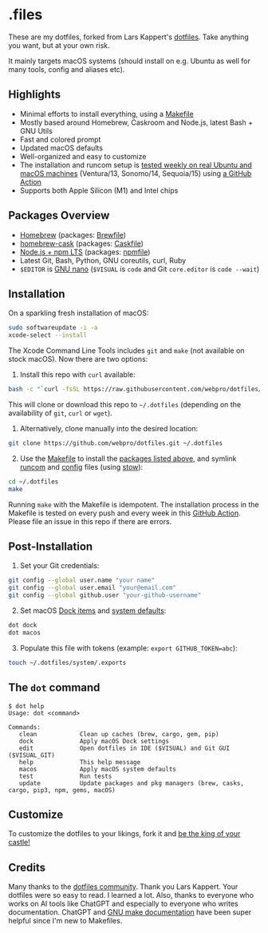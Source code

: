 # .files

These are my dotfiles, forked from Lars Kappert's [dotfiles](https://github.com/webpro/dotfiles). Take anything you want, but at your own risk.

It mainly targets macOS systems (should install on e.g. Ubuntu as well for many tools, config and aliases etc).

## Highlights

- Minimal efforts to install everything, using a [Makefile](./Makefile)
- Mostly based around Homebrew, Caskroom and Node.js, latest Bash + GNU Utils
- Fast and colored prompt
- Updated macOS defaults
- Well-organized and easy to customize
- The installation and runcom setup is
  [tested weekly on real Ubuntu and macOS machines](https://github.com/webpro/dotfiles/actions)
  (Ventura/13, Sonomo/14, Sequoia/15) using [a GitHub Action](./.github/workflows/dotfiles-installation.yml)
- Supports both Apple Silicon (M1) and Intel chips

## Packages Overview

- [Homebrew](https://brew.sh) (packages: [Brewfile](./install/Brewfile))
- [homebrew-cask](https://github.com/Homebrew/homebrew-cask) (packages: [Caskfile](./install/Caskfile))
- [Node.js + npm LTS](https://nodejs.org/en/download/) (packages: [npmfile](./install/npmfile))
- Latest Git, Bash, Python, GNU coreutils, curl, Ruby
- `$EDITOR` is [GNU nano](https://www.nano-editor.org) (`$VISUAL` is `code` and Git `core.editor` is `code --wait`)

## Installation

On a sparkling fresh installation of macOS:

```bash
sudo softwareupdate -i -a
xcode-select --install
```

The Xcode Command Line Tools includes `git` and `make` (not available on stock macOS). Now there are two options:

1. Install this repo with `curl` available:

```bash
bash -c "`curl -fsSL https://raw.githubusercontent.com/webpro/dotfiles/master/remote-install.sh`"
```

This will clone or download this repo to `~/.dotfiles` (depending on the availability of `git`, `curl` or `wget`).

1. Alternatively, clone manually into the desired location:

```bash
git clone https://github.com/webpro/dotfiles.git ~/.dotfiles
```

2. Use the [Makefile](./Makefile) to install the [packages listed above](#packages-overview), and symlink
   [runcom](./runcom) and [config](./config) files (using [stow](https://www.gnu.org/software/stow/)):

```bash
cd ~/.dotfiles
make
```

Running `make` with the Makefile is idempotent. The installation process in the Makefile is tested on every push and every week in this
[GitHub Action](https://github.com/webpro/dotfiles/actions). Please file an issue in this repo if there are errors.

## Post-Installation

1. Set your Git credentials:

```sh
git config --global user.name "your name"
git config --global user.email "your@email.com"
git config --global github.user "your-github-username"
```

2. Set macOS [Dock items](./macos/dock.sh) and [system defaults](./macos/defaults.sh):

```sh
dot dock
dot macos
```

3. Populate this file with tokens (example: `export GITHUB_TOKEN=abc`):

```sh
touch ~/.dotfiles/system/.exports
```

## The `dot` command

```
$ dot help
Usage: dot <command>

Commands:
   clean            Clean up caches (brew, cargo, gem, pip)
   dock             Apply macOS Dock settings
   edit             Open dotfiles in IDE ($VISUAL) and Git GUI ($VISUAL_GIT)
   help             This help message
   macos            Apply macOS system defaults
   test             Run tests
   update           Update packages and pkg managers (brew, casks, cargo, pip3, npm, gems, macOS)
```

## Customize

To customize the dotfiles to your likings, fork it and [be the king of your castle!](https://www.webpro.nl/articles/getting-started-with-dotfiles)

## Credits

Many thanks to the [dotfiles community](https://dotfiles.github.io).
Thank you Lars Kappert. Your dotfiles were so easy to read. I learned a lot.
Also, thanks to everyone who works on AI tools like ChatGPT and especially to everyone who writes documentation. ChatGPT and [GNU make documentation](https://www.gnu.org/software/make/manual/make.html) have been super helpful since I'm new to Makefiles.
